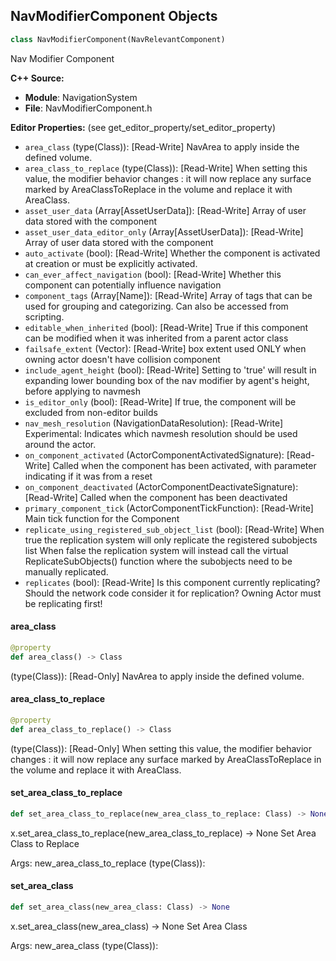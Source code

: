 ## NavModifierComponent Objects

```python
class NavModifierComponent(NavRelevantComponent)
```

Nav Modifier Component

**C++ Source:**

- **Module**: NavigationSystem
- **File**: NavModifierComponent.h

**Editor Properties:** (see get_editor_property/set_editor_property)

- ``area_class`` (type(Class)):  [Read-Write] NavArea to apply inside the defined volume.
- ``area_class_to_replace`` (type(Class)):  [Read-Write] When setting this value, the modifier behavior changes : it will now replace any surface marked by AreaClassToReplace in the volume and replace it with AreaClass.
- ``asset_user_data`` (Array[AssetUserData]):  [Read-Write] Array of user data stored with the component
- ``asset_user_data_editor_only`` (Array[AssetUserData]):  [Read-Write] Array of user data stored with the component
- ``auto_activate`` (bool):  [Read-Write] Whether the component is activated at creation or must be explicitly activated.
- ``can_ever_affect_navigation`` (bool):  [Read-Write] Whether this component can potentially influence navigation
- ``component_tags`` (Array[Name]):  [Read-Write] Array of tags that can be used for grouping and categorizing. Can also be accessed from scripting.
- ``editable_when_inherited`` (bool):  [Read-Write] True if this component can be modified when it was inherited from a parent actor class
- ``failsafe_extent`` (Vector):  [Read-Write] box extent used ONLY when owning actor doesn't have collision component
- ``include_agent_height`` (bool):  [Read-Write] Setting to 'true' will result in expanding lower bounding box of the nav
      modifier by agent's height, before applying to navmesh
- ``is_editor_only`` (bool):  [Read-Write] If true, the component will be excluded from non-editor builds
- ``nav_mesh_resolution`` (NavigationDataResolution):  [Read-Write] Experimental: Indicates which navmesh resolution should be used around the actor.
- ``on_component_activated`` (ActorComponentActivatedSignature):  [Read-Write] Called when the component has been activated, with parameter indicating if it was from a reset
- ``on_component_deactivated`` (ActorComponentDeactivateSignature):  [Read-Write] Called when the component has been deactivated
- ``primary_component_tick`` (ActorComponentTickFunction):  [Read-Write] Main tick function for the Component
- ``replicate_using_registered_sub_object_list`` (bool):  [Read-Write] When true the replication system will only replicate the registered subobjects list
  When false the replication system will instead call the virtual ReplicateSubObjects() function where the subobjects need to be manually replicated.
- ``replicates`` (bool):  [Read-Write] Is this component currently replicating? Should the network code consider it for replication? Owning Actor must be replicating first!

<a id="unreal.NavModifierComponent.area_class"></a>

#### area_class

```python
@property
def area_class() -> Class
```

(type(Class)):  [Read-Only] NavArea to apply inside the defined volume.

<a id="unreal.NavModifierComponent.area_class_to_replace"></a>

#### area_class_to_replace

```python
@property
def area_class_to_replace() -> Class
```

(type(Class)):  [Read-Only] When setting this value, the modifier behavior changes : it will now replace any surface marked by AreaClassToReplace in the volume and replace it with AreaClass.

<a id="unreal.NavModifierComponent.set_area_class_to_replace"></a>

#### set_area_class_to_replace

```python
def set_area_class_to_replace(new_area_class_to_replace: Class) -> None
```

x.set_area_class_to_replace(new_area_class_to_replace) -> None
Set Area Class to Replace

Args:
    new_area_class_to_replace (type(Class)):

<a id="unreal.NavModifierComponent.set_area_class"></a>

#### set_area_class

```python
def set_area_class(new_area_class: Class) -> None
```

x.set_area_class(new_area_class) -> None
Set Area Class

Args:
    new_area_class (type(Class)):

<a id="unreal.NavModifierVolume"></a>